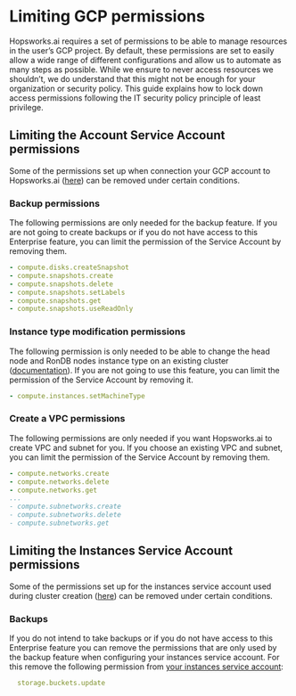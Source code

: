 # Limiting GCP permissions

Hopsworks.ai requires a set of permissions to be able to manage resources in the user’s GCP project.
By default, these permissions are set to easily allow a wide range of different configurations and allow
us to automate as many steps as possible. While we ensure to never access resources we shouldn’t,
we do understand that this might not be enough for your organization or security policy.
This guide explains how to lock down access permissions following the IT security policy principle of least privilege.

## Limiting the Account Service Account permissions

Some of the permissions set up when connection your GCP account to Hopsworks.ai ([here](getting_started.md#step-1-connecting-your-gcp-account)) can be removed under certain conditions.

### Backup permissions

The following permissions are only needed for the backup feature. If you are not going to create backups or if you do not have access to this Enterprise feature, you can limit the permission of the Service Account by removing them.

```yaml
- compute.disks.createSnapshot
- compute.snapshots.create
- compute.snapshots.delete
- compute.snapshots.setLabels
- compute.snapshots.get
- compute.snapshots.useReadOnly
```

### Instance type modification permissions

The following permission is only needed to be able to change the head node and RonDB nodes instance type on an existing cluster ([documentation](../scalingup.md)). If you are not going to use this feature, you can limit the permission of the Service Account by removing it.

```yaml
- compute.instances.setMachineType
```
### Create a VPC permissions
The following permissions are only needed if you want Hopsworks.ai to create VPC and subnet for you.
If you choose an existing VPC and subnet, you can limit the permission of the Service Account by removing them. 

```yaml
- compute.networks.create
- compute.networks.delete
- compute.networks.get
...
- compute.subnetworks.create
- compute.subnetworks.delete
- compute.subnetworks.get
```

## Limiting the Instances Service Account permissions

Some of the permissions set up for the instances service account used during cluster creation ([here](cluster_creation.md#step-4-select-the-service-account)) can be removed under certain conditions.

### Backups

If you do not intend to take backups or if you do not have access to this Enterprise feature you can remove the permissions that are only used by the backup feature when configuring your instances service account.
For this remove the following permission from [your instances service account](getting_started.md#step-21-creating-a-custom-role-for-accessing-storage):

```yaml
  storage.buckets.update
```